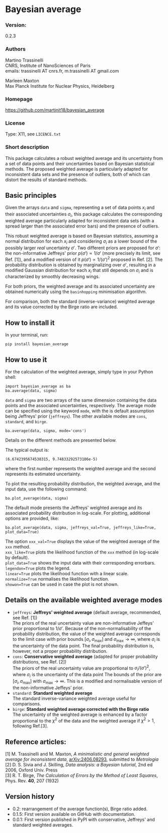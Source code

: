 # Bayesian average

### Version:
0.2.3

### Authors
Martino Trassinelli\
CNRS, Institute of NanoSciences of Paris\
emails: trassinelli AT cnrs.fr, m.trassinelli AT gmail.com

Marleen Maxton\
Max Planck Institute for Nuclear Physics, Heidelberg

### Homepage
https://github.com/martinit18/bayesian_average


### License
Type: X11, see `LICENCE.txt`

### Short description

This package calculates a robust weighted average and its uncertainty from a set of data points and their uncertainties based on Bayesian statistical methods.
The proposed weighted average is particularly adapted for inconsistent data sets and the presence of outliers, both of which can distort the results of standard methods.

## Basic principles
Given the arrays `data` and `sigma`, representing a set of data points $x_i$ and their associated uncertainties $\sigma_i$, this package calculates the corresponding weighted average particularly adapted for inconsistent data sets (with a spread larger than the associated error bars) and the presence of outliers. 

This robust weighted average is based on Bayesian statistics, assuming a normal distribution for each $x_i$ and considering $\sigma_i$ as a lower bound of the possibly larger *real*  uncertainty $\sigma'$.
Two different priors are proposed for $\sigma'$: the non-informative Jeffreys' prior $p(\sigma') \propto 1/ \sigma'$ (more precisely its limit, see Ref. [1]), and a modified version of it $p(\sigma') \propto 1/ (\sigma')^2$ proposed in Ref. [2].
The probability distribution is obtained by marginalizing over $\sigma'$, resulting in a modified Gaussian distribution for each $x_i$ that still depends on $\sigma_i$ and is characterized by smoothly decreasing wings.

For both priors, the weighted average and its associated uncertainty are obtained numerically using the `basinhopping` minimisation algorithm.

For comparison, both the standard (inverse-variance) weighted average and its value corrected by the Birge ratio are included.

## How to install it

In your terminal, run:
```
pip install bayesian_average
```

## How to use it
For the calculation of the weighted average, simply type in your Python shell:
```
import bayesian_average as ba
ba.average(data, sigma)
```
`data` and `sigma` are two arrays of the same dimension containing the data points and the associated uncertainties, respectively. The average mode can be specified using the keyword `mode`, with the is default assumption being Jeffreys' prior (`jeffreys`). The other available modes are `cons`, `standard`, and `birge`.
```
ba.average(data, sigma, mode='cons')
```
Details on the different methods are presented below.

The typical output is:
```
(6.6742395674538315, 9.74833292573106e-5)
```
where the first number represents the weighted average and the second represents its estimated uncertainty.


To plot the resulting probability distribution, the weighted average, and the input data, use the following command:
```
ba.plot_average(data, sigma)
```
The default mode presents the Jeffreys' weighted average and its associated probability distribution in log-scale.
For plotting, additional options are provided, like:

```
ba.plot_average(data, sigma, jeffreys_val=True, jeffreys_like=True, plot_data=True)
```
The option `xxx_val=True` displays the value of the weighted average of the `xxx` method. \
`xxx_like=True` plots the likelihood function of the `xxx` method (in log-scale by default). \
`plot_data=True` shows the input data with their corresponding errorbars.\
`legendon=True` plots the legend.\
`linear=True` plots the likelihood function with a linear scale.\
`normalize=True` normalises the likelihood function.\
`showon=True` can be used in case the plot is not shown.

## Details on the available weighted average modes

- `jeffreys`: **Jeffreys' weighted average** (default average, recommended, see Ref. [1])\
    The priors of the real uncertainty value are non-informative Jeffeys' prior proportional to $1/\sigma'$.
    Because of the non-normalisability of the probability distribution, the value of the weighted average corresponds to the limit case with prior bounds $[\sigma_i, \sigma_\mathrm{max}]$ and  $\sigma_\mathrm{max} \to \infty$, where $\sigma_i$ is the uncertainty of the data point.
    The final probability distribution is, however, not a proper probability distribution.
- `cons`: **Conservative weighted average** (adapted for proper probability distributions, see Ref. [2])\
    The priors of the real uncertainty value are proportional to $\sigma_i/(\sigma')^2$, where $\sigma_i$ is the uncertainty of the data point 
    The bounds of the prior are $[\sigma_i, \sigma_\mathrm{max}]$ with $\sigma_\mathrm{max} \to \infty$.
    This is a modified and normalisable version of the non-informative Jeffeys' prior.
- `standard`: **Standard weighted average**\
    The standard inverse-variance weighted average useful for comparisons.
- `birge`: **Standard weighted average corrected with the Birge ratio**\
    The uncertainty of the weighted average is enhanced by a factor proportional to the $\chi^2$ of the data and the weighted average if $\chi^2 > 1$, following Ref.[3].



## Reference articles:
[1] M. Trassinelli and M. Maxton, *A minimalistic and general weighted average for inconsistent data*, [arXiv:2406.08293](https://arxiv.org/abs/2406.08293), submitted to *Metrologia* \
[2] D. S. Sivia and J. Skilling, *Data analysis: a Bayesian tutorial*, 2nd ed 2006, Oxford Univ. Press\
[3] R. T. Birge, *The Calculation of Errors by the Method of Least Squares*, Phys. Rev. **40**, 207 (1932)

## Version history

- 0.2: rearrangement of the average function(s), Birge ratio added.
- 0.1.5: First version available on GitHub with documentation.
- 0.0.1: First version published in PyPI with conservative, Jeffreys' and standard weighted averages.
